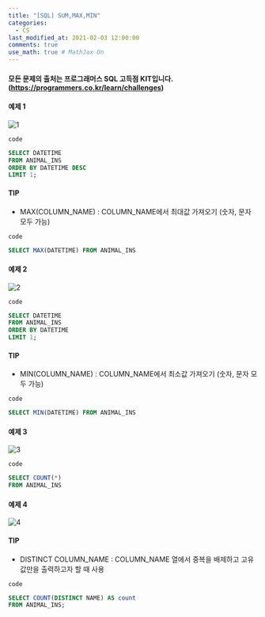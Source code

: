 ```yaml
---
title: "[SQL] SUM,MAX,MIN"
categories: 
  - CS
last_modified_at: 2021-02-03 12:00:00
comments: true
use_math: true # MathJax On
---
```


#### 모든 문제의 출처는 프로그래머스 SQL 고득점 KIT입니다. (https://programmers.co.kr/learn/challenges)

#### 예제 1
![1](https://user-images.githubusercontent.com/62474292/106706190-a48c7b00-6632-11eb-90e5-692449d76233.JPG)

`code`
```sql
SELECT DATETIME
FROM ANIMAL_INS
ORDER BY DATETIME DESC
LIMIT 1;
```
#### TIP
- MAX(COLUMN_NAME) : COLUMN_NAME에서 최대값 가져오기 (숫자, 문자 모두 가능)

`code`
```sql
SELECT MAX(DATETIME) FROM ANIMAL_INS
```

#### 예제 2
![2](https://user-images.githubusercontent.com/62474292/106706193-a5251180-6632-11eb-9c32-8f4356b164fc.JPG)

`code`
```sql
SELECT DATETIME
FROM ANIMAL_INS
ORDER BY DATETIME
LIMIT 1;
```

#### TIP
- MIN(COLUMN_NAME) : COLUMN_NAME에서 최소값 가져오기 (숫자, 문자 모두 가능)

`code`
```sql
SELECT MIN(DATETIME) FROM ANIMAL_INS
```

#### 예제 3
![3](https://user-images.githubusercontent.com/62474292/106706195-a5bda800-6632-11eb-8539-b8421ef9acb7.JPG)

`code`
```sql
SELECT COUNT(*)
FROM ANIMAL_INS
```

#### 예제 4
![4](https://user-images.githubusercontent.com/62474292/106706196-a5bda800-6632-11eb-8bd7-c46fa9cbad88.JPG)

#### TIP
- DISTINCT COLUMN_NAME : COLUMN_NAME 열에서 중복을 배제하고 고유값만을 출력하고자 할 때 사용

`code`
```sql
SELECT COUNT(DISTINCT NAME) AS count
FROM ANIMAL_INS;
```
